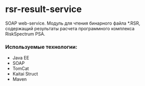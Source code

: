 # rsr-result-service
SOAP web-service. Модуль для чтения бинарного файла *.RSR, содержащий результаты расчета программного комплекса RiskSpectrum PSA.

### Используемые технологии:
 - Java EE
 - SOAP
 - TomCat
 - Kaitai Struct
 - Maven
